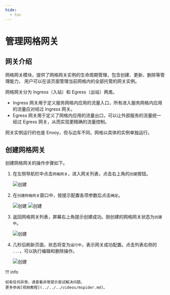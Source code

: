 ```yaml
---
hide:
  - toc
---
```


# 管理网格网关

## 网关介绍

网格网关模块，提供了网格网关实例的生命周期管理，包含创建、更新、删除等管理能力，
用户可以在该页面管理当前网格内的全部托管的网关实例。

网格网关分为 Ingress（入站）和 Egress（出站）两类。

* Ingress 网关用于定义服务网格内应用的流量入口，所有进入服务网格内应用的流量应对经过 Ingress 网关。
* Egress 网关用于定义了网格内应用的流量出口，可以让外部服务的流量统一经过 Egress 网关，从而实现更精确的流量控制。

网关实例运行的也是 Envoy，但与边车不同，网格以具体的实例单独运行。

## 创建网格网关

创建网格网关的操作步骤如下。

1. 在左侧导航栏中点击`网格网关`，进入网关列表，点击右上角的`创建`按钮。

    ![创建](https://docs.daocloud.io/daocloud-docs-images/docs/mspider/images/create-gateway01.png)

2. 在`创建网格网关`窗口中，按提示配置各项参数后点击`确定`。

    ![创建](https://docs.daocloud.io/daocloud-docs-images/docs/zh/docs/mspider/user-guide/images/create-gateway02-1.png)
    ![创建](https://docs.daocloud.io/daocloud-docs-images/docs/zh/docs/mspider/user-guide/images/create-gateway02-2.png)

3. 返回网格网关列表，屏幕右上角提示创建成功。刚创建的网格网关状态为`创建中`。

    ![创建](https://docs.daocloud.io/daocloud-docs-images/docs/mspider/images/create-gateway03.png)

4. 几秒后刷新页面，状态将变为`运行中`，表示网关成功配置。点击列表右侧的 `...`，可以执行编辑和删除操作。

    ![创建](https://docs.daocloud.io/daocloud-docs-images/docs/mspider/images/create-gateway04.png)

!!! info

    如有任何异常，请查看异常提示尝试解决问题。
    更多参阅[视频教程](../../../videos/mspider.md)。
